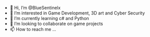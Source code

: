 - 👋 Hi, I’m @BlueSentinelx
- 👀 I’m interested in Game Development, 3D art and Cyber Security
- 🌱 I’m currently learning c# and Python
- 💞️ I’m looking to collaborate on game projects
- 📫 How to reach me ...

<!---
BlueSentinelx/BlueSentinelx is a ✨ special ✨ repository because its `README.md` (this file) appears on your GitHub profile.
You can click the Preview link to take a look at your changes.
--->
